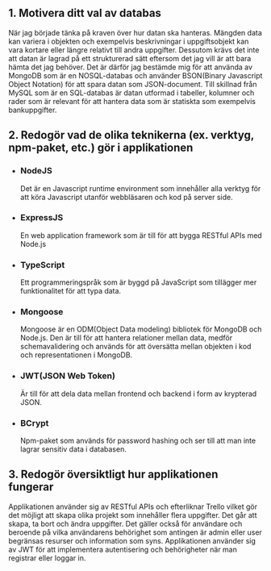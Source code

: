 ## 1. Motivera ditt val av databas

När jag började tänka på kraven över hur datan ska hanteras. Mängden data kan variera i objekten och exempelvis beskrivningar i uppgiftsobjekt kan vara kortare eller längre relativt till andra uppgifter. Dessutom krävs det inte att datan är lagrad på ett strukturerad sätt eftersom det jag vill är att bara hämta det jag behöver. Det är därför jag bestämde mig för att använda av MongoDB som är en NOSQL-databas och använder BSON(Binary Javascript Object Notation) för att spara datan som JSON-document. Till skillnad från MySQL som är en SQL-databas är datan utformad i tabeller, kolumner och rader som är relevant för att hantera data som är statiskta som exempelvis bankuppgifter.

## 2. Redogör vad de olika teknikerna (ex. verktyg, npm-paket, etc.) gör i applikationen

- ### NodeJS
  Det är en Javascript runtime environment som innehåller alla verktyg för att köra Javascript utanför webbläsaren och kod på server side.
- ### ExpressJS
  En web application framework som är till för att bygga RESTful APIs med Node.js
- ### TypeScript
  Ett programmeringspråk som är byggd på JavaScript som tillägger mer funktionalitet för att typa data.
- ### Mongoose
  Mongoose är en ODM(Object Data modeling) bibliotek för MongoDB och Node.js. Den är till för att hantera relationer mellan data, medför schemavalidering och används för att översätta mellan objekten i kod och representationen i MongoDB.
- ### JWT(JSON Web Token)
  Är till för att dela data mellan frontend och backend i form av krypterad JSON.
- ### BCrypt
  Npm-paket som används för password hashing och ser till att man inte lagrar sensitiv data i databasen.

## 3. Redogör översiktligt hur applikationen fungerar

Applikationen använder sig av RESTful APIs och efterliknar Trello vilket gör det möjligt att skapa olika projekt som innehåller flera uppgifter. Det går att skapa, ta bort och ändra uppgifter. Det gäller också för användare och beroende på vilka användarens behörighet som antingen är admin eller user begränsas resurser och information som syns. Applikationen använder sig av JWT för att implementera autentisering och behörigheter när man registrar eller loggar in.
